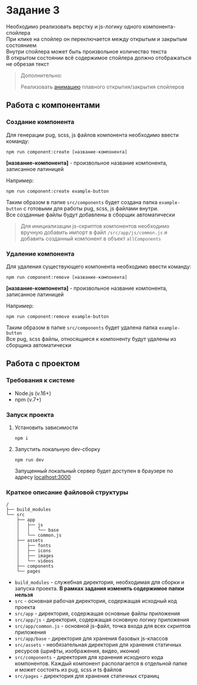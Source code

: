 # Задание 3

Необходимо реализовать верстку и js-логику одного компонента-спойлера  
При клике на спойлер он переключается между открытым и закрытым состоянием  
Внутри спойлера может быть произвольное количество текста  
В открытом состоянии всё содержимое спойлера должно отображаться не обрезая текст

> Дополнительно:
> 
> Реализовать [анимацию](#todo) плавного открытия/закрытия спойлеров 

## Работа с компонентами

### Создание компонента

Для генерации pug, scss, js файлов компонента необходимо ввести команду:
```shell
npm run component:create [название-компонента]
```
**[название-компонента]** - произвольное название компонента, записанное латиницей  

Например:
```shell
npm run component:create example-button
```
Таким образом в папке `src/components` будет создана папка `example-button` с готовыми для работы pug, scss, js файлами внутри.  
Все созданные файлы будут добавлены в сборщик автоматически

> Для инициализации js-скриптов компонентов необходимо вручную добавить импорт в файл `/src/app/js/common.js` и добавить созданный компонент в объект `allComponents`

### Удаление компонента
Для удаления существующего компонента необходимо ввести команду:
```shell
npm run component:remove [название-компонента]
```
**[название-компонента]** - произвольное название компонента, записанное латиницей

Например:
```shell
npm run component:remove example-button
```
Таким образом в папке `src/components` будет удалена папка `example-button`  
Все pug, scss файлы, относящиеся к компоненту будут удалены из сборщика автоматически

## Работа с проектом

### Требования к системе
- Node.js (v.16+)
- npm (v.7+)

### Запуск проекта
1) Установить зависимости
    ```shell
    npm i
    ```
2) Запустить локальную dev-сборку
    ```shell
    npm run dev
    ```
    Запущенный локальный сервер будет доступен в браузере по адресу [localhost:3000](http://localhost:3000/)

### Краткое описание файловой структуры
```
/
├── build_modules
└── src
    ├── app
    │   ├── js
    │   │   └── base
    │   └── common.js
    ├── assets
    │   ├── fonts
    │   ├── icons
    │   ├── images
    │   └── videos
    ├── components
    └── pages
```
- `build_modules` - служебная директория, необходимая для сборки и запуска проекта. **В рамках задания изменять содержимое папки нельзя**
- `src` - основная рабочая директория, содержащая исходный код проекта
- `src/app` - директория, содержащая основные файлы приложения
- `src/app/js` - директория, содержащая основную логику приложения
- `src/app/common.js` - основной js-файл, точка входа для всех скриптов приложения
- `src/app/base` - директория для хранения базовых js-классов
- `src/assets` - необязательная директория для хранения статичных ресурсов (шрифты, изображения, видео, иконки)
- `src/components` - директория для хранения исходного кода компонентов. Каждый компонент располагается в отдельной папке и может состоять из pug, scss и ts файлов
- `src/pages` - директория для хранения статичных страниц
